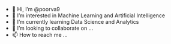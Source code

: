- 👋 Hi, I’m @poorva9
- 👀 I’m interested in Machine Learning and Artificial Intelligence
- 🌱 I’m currently learning Data Science and Analytics
- 💞️ I’m looking to collaborate on ...
- 📫 How to reach me ...

<!---
poorva9/poorva9 is a ✨ special ✨ repository because its `README.md` (this file) appears on your GitHub profile.
You can click the Preview link to take a look at your changes.
--->
